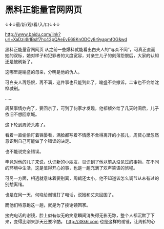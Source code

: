 # 黑料正能量官网网页

↓↓↓最/新/观/看/入/口↓↓↓

http://www.baidu.com/link?url=XaDzi4lrlBsIf7hc43pQAeEvE68KnODCy8r9yapmf0G&wd

黑料正能量官网网页
从之前一些爆料就能看出白夫人的“与众不同”，可真正直面她的双标，她对样子和犯罪者的大度宽容，对亲生儿子的刻薄怨恨后，大家的认知还是被刷新了。

这哪里是喻盛的母亲，分明是他的仇人。

可白夫人再怨恨，再不满，这件事也只能到此了，喻盛不会撤诉，二审也不会给沈桦减刑。

……

周赟事情办完了，要回京了，可到了何家才发现，他都额外给了几天时间后，儿子依旧不想回京城。

这下轮到周赟头疼了。

看着一直偷偷盯着锦晏看，满脸都写着不情愿不舍得离开的小孩儿，周赟心里忽然意识到自己可能做了个错误的决定。

也不能说完全错误。

毕竟对他的儿子来说，认识新的小朋友，见识到了他以前从没见过的事物，在不同的环境中生活，这是值得开心的事，也是一趟充满了欢声笑语的旅程。

可另一方面，相遇就意味着要别离，周鹤还太小，他不知道该怎么调节从未有过的别愁离绪。

也是在同一天，何晓给谢镜打了电话，说她和丈夫回国了。

而他们特意跑这一趟，就是为了接谢镜回家。

接完电话的谢镜，脸上似有似无的笑意瞬间消失得无影无踪，整个人都沉默了下来，变得比刚来那天还要冷酷。
http://38k6.com
也是这样的谢镜，让周鹤的心
